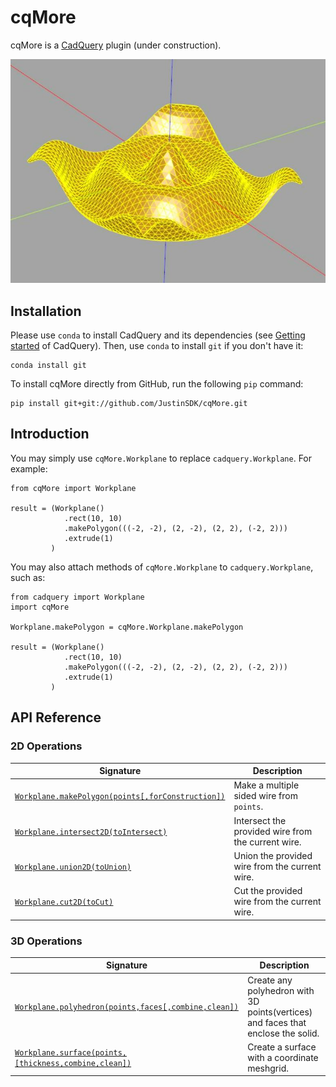 # cqMore

cqMore is a [CadQuery](https://github.com/CadQuery/cadquery) plugin (under construction).

![cqMore](images/ripple.JPG)

## Installation

Please use `conda` to install CadQuery and its dependencies (see [Getting started](https://github.com/CadQuery/cadquery#getting-started) of CadQuery). Then, use `conda` to install `git` if you don't have it:

	conda install git
	
To install cqMore directly from GitHub, run the following `pip` command:

	pip install git+git://github.com/JustinSDK/cqMore.git

## Introduction

You may simply use `cqMore.Workplane` to replace `cadquery.Workplane`. For example:

    from cqMore import Workplane

    result = (Workplane()
                .rect(10, 10)
                .makePolygon(((-2, -2), (2, -2), (2, 2), (-2, 2)))
                .extrude(1)
             )

You may also attach methods of `cqMore.Workplane` to `cadquery.Workplane`, such as:

    from cadquery import Workplane
    import cqMore

    Workplane.makePolygon = cqMore.Workplane.makePolygon

    result = (Workplane()
                .rect(10, 10)
                .makePolygon(((-2, -2), (2, -2), (2, 2), (-2, 2)))
                .extrude(1)
             )

## API Reference

### 2D Operations

 Signature | Description
--|--
[`Workplane.makePolygon(points[,forConstruction])`](docs/workplane.md#makepolygon) | Make a multiple sided wire from `points`.
[`Workplane.intersect2D(toIntersect)`](docs/workplane.md#intersect2d) | Intersect the provided wire from the current wire. 
[`Workplane.union2D(toUnion)`](docs/workplane.md#union2d) | Union the provided wire from the current wire. 
[`Workplane.cut2D(toCut)`](docs/workplane.md#cut2d) | Cut the provided wire from the current wire. 

### 3D Operations

 Signature | Description
--|--
[`Workplane.polyhedron(points,faces[,combine,clean])`](docs/workplane.md#polyhedron) | Create any polyhedron with 3D points(vertices) and faces that enclose the solid.
[`Workplane.surface(points,[thickness,combine,clean])`](docs/workplane.md#surface) | Create a surface with a coordinate meshgrid.

